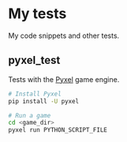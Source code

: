 # My tests

My code snippets and other tests.

## pyxel_test

Tests with the [Pyxel](https://github.com/kitao/pyxel) game engine.

```bash
# Install Pyxel
pip install -U pyxel

# Run a game
cd <game_dir>
pyxel run PYTHON_SCRIPT_FILE
```
